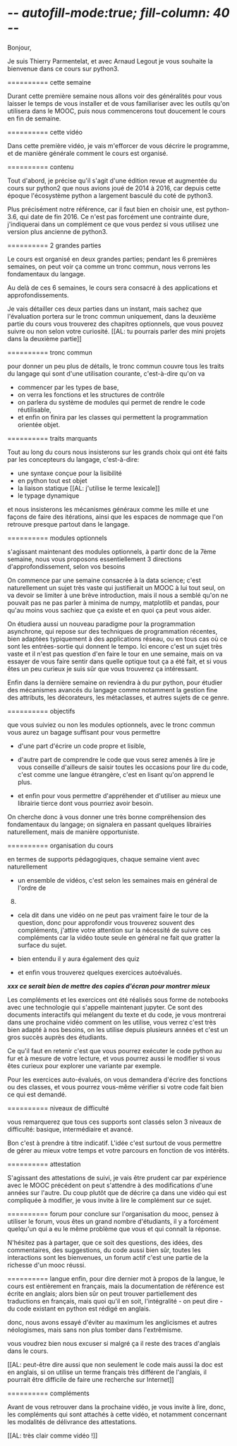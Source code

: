 # -*- autofill-mode:true; fill-column: 40 -*-

Bonjour, 

Je suis Thierry Parmentelat, et avec
Arnaud Legout je vous souhaite la
bienvenue dans ce cours sur python3.

========== cette semaine 

Durant cette première semaine nous
allons voir des généralités pour vous
laisser le temps de vous installer et de
vous familiariser avec les outils qu'on
utilisera dans le MOOC, puis nous
commencerons tout doucement le cours en
fin de semaine.

========== cette vidéo

Dans cette première vidéo, je vais
m'efforcer de vous décrire le programme,
et de manière générale comment le cours
est organisé.

========== contenu

Tout d'abord, je précise qu'il s'agit
d'une édition revue et augmentée du
cours sur python2 que nous avions joué
de 2014 à 2016, car depuis cette époque
l'écosystème python a largement basculé
du coté de python3.

Plus précisément notre référence, car il
faut bien en choisir une, est
python-3.6, qui date de fin 2016. Ce
n'est pas forcément une contrainte dure,
j'indiquerai dans un complément ce que
vous perdez si vous utilisez une version
plus ancienne de python3.

========== 2 grandes parties

Le cours est organisé en deux grandes
parties; pendant les 6 premières
semaines, on peut voir ça comme un tronc
commun, nous verrons les fondamentaux du
langage.

Au delà de ces 6 semaines, le cours sera
consacré à des applications et
approfondissements.

Je vais détailler ces deux parties dans
un instant, mais sachez que l'évaluation
portera sur le tronc commun uniquement,
dans la deuxième partie du cours vous
trouverez des chapitres optionnels, que
vous pouvez suivre ou non selon votre
curiosité.
[[AL: tu pourrais parler des mini
projets dans la deuxième partie]]

========== tronc commun

pour donner un peu plus de détails, le
tronc commun couvre tous les traits du
langage qui sont d'une utilisation
courante, c'est-à-dire qu'on va

* commencer par les types de
base,
* on verra les fonctions et les
structures de contrôle
* on parlera du système de
modules qui permet de rendre le code
réutilisable,
* et enfin on finira par les classes qui
permettent la programmation orientée
objet. 

========== traits marquants

Tout au long du cours nous insisterons
sur les grands choix qui
ont été faits par les concepteurs du
langage, c'est-à-dire:

* une syntaxe conçue pour la lisibilité
* en python tout est objet
* la liaison statique [[AL: j'utilise le
  terme lexicale]]
* le typage dynamique

et nous insisterons les mécanismes
généraux comme les mille et une façons
de faire des itérations, ainsi que les
espaces de nommage que l'on retrouve
presque partout dans le langage.


========== modules optionnels

s'agissant maintenant des modules
optionnels, à partir donc de la 7ème
semaine, nous vous proposons
essentiellement 3 directions
d'approfondissement, selon vos besoins

On commence par une semaine consacrée à
la data science; c'est naturellement un
sujet très vaste qui justifierait un
MOOC à lui tout seul, on va devoir se
limiter à une brève introduction, mais
il nous a semblé qu'on ne pouvait pas ne
pas parler à minima de numpy, matplotlib
et pandas, pour qu'au moins vous sachiez
que ça existe et en quoi ça peut vous
aider.

On étudiera aussi un nouveau paradigme
pour la programmation asynchrone, qui
repose sur des techniques de
programmation récentes, bien adaptées
typiquement à des applications réseau,
ou en tous cas où ce sont les
entrées-sortie qui donnent le tempo.
Ici encore c'est un sujet très vaste et
il n'est pas question d'en faire le
tour en une semaine, mais on va essayer
de vous faire sentir dans quelle optique
tout ça a été fait, et si vous êtes
un peu curieux je suis sûr que vous
trouverez ça intéressant.

Enfin dans la dernière semaine on
reviendra à du pur python, pour étudier
des mécanismes avancés du langage comme
notamment la gestion fine des attributs, 
les décorateurs, les métaclasses, et
autres sujets de ce genre. 


========== objectifs

que vous suiviez ou non les modules
optionnels, avec le tronc commun vous
aurez un bagage suffisant pour vous
permettre

* d'une part d'écrire un code
propre et lisible,

* d'autre part de 
comprendre le code que vous serez amenés
à lire
je vous conseille d'ailleurs de saisir
toutes les occasions pour lire du code,
c'est comme une langue étrangère, c'est
en lisant qu'on apprend le plus.

* et enfin pour vous permettre
d'appréhender et d'utiliser au mieux une
librairie tierce dont vous pourriez
avoir besoin.

On cherche donc à vous donner une très
bonne compréhension des fondamentaux du
langage; on signalera en passant
quelques librairies naturellement, mais
de manière opportuniste.


========== organisation du cours

en termes de supports pédagogiques,
chaque semaine vient avec naturellement

* un ensemble de vidéos, c'est selon les
semaines mais en général de l'ordre de
8.

* cela dit dans une vidéo on ne peut pas
vraiment faire le tour de la question,
donc pour approfondir vous trouverez
souvent des compléments, j'attire votre
attention sur la nécessité de suivre ces
compléments car la vidéo toute seule en
général ne fait que gratter la surface
du sujet.

* bien entendu il y aura également des
  quiz

* et enfin vous trouverez 
quelques exercices autoévalués.

***xxx ce serait bien de mettre des copies
d'écran pour montrer mieux***

Les compléments et les exercices ont été
réalisés sous forme de notebooks avec
une technologie qui s'appelle maintenant
jupyter. Ce sont des documents
interactifs qui mélangent du texte et du
code, je vous montrerai dans une
prochaine vidéo comment on les utilise,
vous verrez c'est très bien adapté à nos
besoins, on les utilise depuis plusieurs
années et c'est un gros succès auprès
des étudiants.

Ce qu'il faut en retenir c'est que vous
pourrez exécuter le code python au fur
et à mesure de votre lecture, et vous
pourrez aussi le modifier si vous êtes
curieux pour explorer une variante par
exemple. 

Pour les exercices auto-évalués, on vous
demandera d'écrire des fonctions ou des
classes, et vous pourrez vous-même
vérifier si votre code fait bien ce qui
est demandé.

========== niveaux de difficulté

vous remarquerez que tous ces supports
sont classés selon 3 niveaux de
difficulté: basique, intermédiaire et
avancé.

Bon c'est à prendre à titre
indicatif. L'idée c'est surtout de vous
permettre de gérer au mieux votre temps
et votre parcours en fonction de vos
intérêts. 

========== attestation

S'agissant des attestations de suivi, je
vais être prudent car par expérience
avec le MOOC précédent on peut
s'attendre à des modifications
d'une années sur l'autre. Du coup plutôt
que de décrire ça dans une vidéo qui est
compliquée à modifier, je vous invite à
lire le complément sur ce sujet. 

========== forum
pour conclure sur l'organisation du
mooc, pensez à utiliser le forum, vous
êtes un grand nombre d'étudiants, il y a
forcément quelqu'un qui a eu le même
problème que vous et qui connaît la
réponse.

N'hésitez pas à partager, que ce soit
des questions, des idées, des
commentaires, des suggestions, du code
aussi bien sûr, toutes les interactions
sont les bienvenues, un forum actif
c'est une partie de la richesse d'un
mooc réussi.

========== langue
enfin, pour dire dernier mot à propos de
la langue, le cours est entièrement en
français, mais la documentation de
référence est écrite en anglais; alors
bien sûr on peut trouver partiellement
des traductions en français, mais quoi
qu'il en soit, l'intégralité - on peut
dire - du code existant en python est
rédigé en anglais.

donc, nous avons essayé d'éviter au
maximum les anglicismes et autres
néologismes, mais sans non plus tomber
dans l'extrêmisme.

vous voudrez bien nous excuser si malgré
ça il reste des traces d'anglais dans le
cours.

[[AL: peut-être dire aussi que non
seulement le code mais aussi la doc est
en anglais, si on utilise un terme
français très différent de l'anglais, il
pourrait être difficile de faire une
recherche sur Internet]]

========== compléments

Avant de vous retrouver dans la
prochaine vidéo, je vous invite à lire,
donc, les compléments qui sont attachés
à cette vidéo, et notamment concernant
les modalités de délivrance des
attestations.


[[AL: très clair comme vidéo !]]
